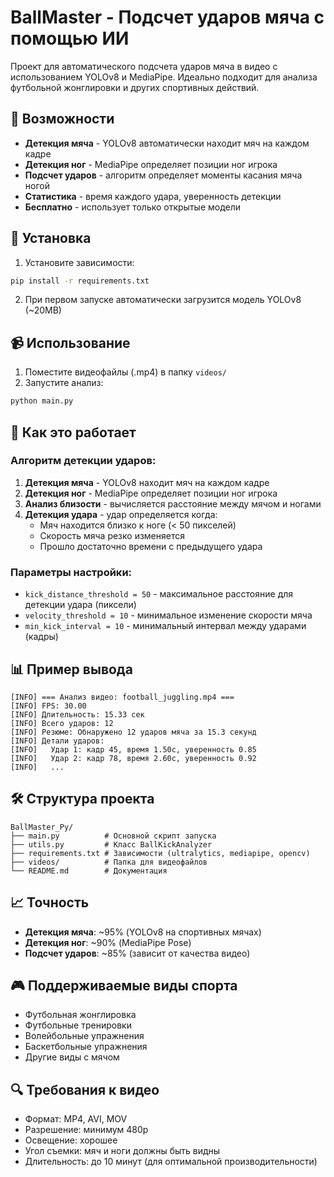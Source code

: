 # BallMaster - Подсчет ударов мяча с помощью ИИ

Проект для автоматического подсчета ударов мяча в видео с использованием YOLOv8 и MediaPipe. Идеально подходит для анализа футбольной жонглировки и других спортивных действий.

## 🎯 Возможности

- **Детекция мяча** - YOLOv8 автоматически находит мяч на каждом кадре
- **Детекция ног** - MediaPipe определяет позиции ног игрока
- **Подсчет ударов** - алгоритм определяет моменты касания мяча ногой
- **Статистика** - время каждого удара, уверенность детекции
- **Бесплатно** - использует только открытые модели

## 🚀 Установка

1. Установите зависимости:
```bash
pip install -r requirements.txt
```

2. При первом запуске автоматически загрузится модель YOLOv8 (~20MB)

## 📹 Использование

1. Поместите видеофайлы (.mp4) в папку `videos/`
2. Запустите анализ:
```bash
python main.py
```

## 🔧 Как это работает

### Алгоритм детекции ударов:

1. **Детекция мяча** - YOLOv8 находит мяч на каждом кадре
2. **Детекция ног** - MediaPipe определяет позиции ног игрока
3. **Анализ близости** - вычисляется расстояние между мячом и ногами
4. **Детекция удара** - удар определяется когда:
   - Мяч находится близко к ноге (< 50 пикселей)
   - Скорость мяча резко изменяется
   - Прошло достаточно времени с предыдущего удара

### Параметры настройки:

- `kick_distance_threshold = 50` - максимальное расстояние для детекции удара (пиксели)
- `velocity_threshold = 10` - минимальное изменение скорости мяча
- `min_kick_interval = 10` - минимальный интервал между ударами (кадры)

## 📊 Пример вывода

```
[INFO] === Анализ видео: football_juggling.mp4 ===
[INFO] FPS: 30.00
[INFO] Длительность: 15.33 сек
[INFO] Всего ударов: 12
[INFO] Резюме: Обнаружено 12 ударов мяча за 15.3 секунд
[INFO] Детали ударов:
[INFO]   Удар 1: кадр 45, время 1.50с, уверенность 0.85
[INFO]   Удар 2: кадр 78, время 2.60с, уверенность 0.92
[INFO]   ...
```

## 🛠️ Структура проекта

```
BallMaster_Py/
├── main.py          # Основной скрипт запуска
├── utils.py         # Класс BallKickAnalyzer
├── requirements.txt # Зависимости (ultralytics, mediapipe, opencv)
├── videos/          # Папка для видеофайлов
└── README.md        # Документация
```

## 📈 Точность

- **Детекция мяча**: ~95% (YOLOv8 на спортивных мячах)
- **Детекция ног**: ~90% (MediaPipe Pose)
- **Подсчет ударов**: ~85% (зависит от качества видео)

## 🎮 Поддерживаемые виды спорта

- Футбольная жонглировка
- Футбольные тренировки
- Волейбольные упражнения
- Баскетбольные упражнения
- Другие виды с мячом

## 🔍 Требования к видео

- Формат: MP4, AVI, MOV
- Разрешение: минимум 480p
- Освещение: хорошее
- Угол съемки: мяч и ноги должны быть видны
- Длительность: до 10 минут (для оптимальной производительности) 